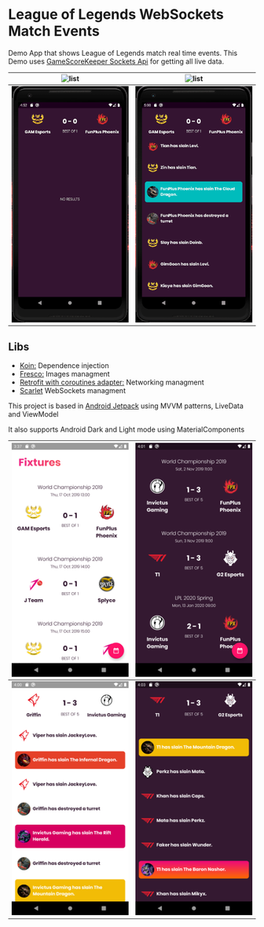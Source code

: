# League of Legends WebSockets Match Events
Demo App that shows League of Legends  match real time events.
This Demo uses [GameScoreKeeper Sockets Api](https://docs.gamescorekeeper.com/#live_api)  for getting all live data.

| ![list](media/general_dark.gif) | ![list](media/pick_date.gif) |
|--|--|
| ![list](media/sockets_example.gif) | ![list](media/sockets_example_2.gif) |


## Libs
- [Koin:](https://insert-koin.io/) Dependence injection
- [Fresco:](https://github.com/facebook/fresco)  Images managment
- [Retrofit with coroutines adapter:](https://github.com/square/retrofit) Networking managment
- [Scarlet](https://github.com/Tinder/Scarlet) WebSockets managment

This project is based in [Android Jetpack](https://developer.android.com/jetpack?hl=es-419) using MVVM patterns, LiveData and ViewModel

It also supports Android Dark and Light mode using MaterialComponents

| ![list](media/landing.png) | ![list](media/landing_dark.png) |
|--|--|
| ![list](media/detail.png) | ![list](media/detail_dark.png) |
